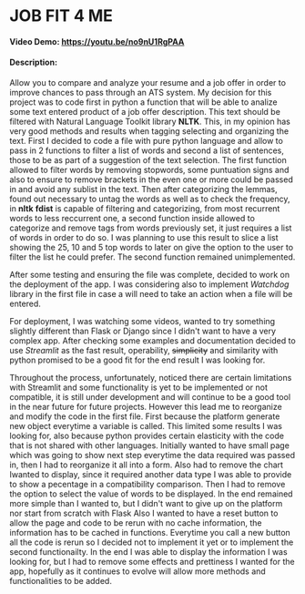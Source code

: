 # JOB FIT 4 ME
#### Video Demo:  <https://youtu.be/no9nU1RgPAA>
#### Description:
Allow you to compare and analyze your resume and a job offer in order to improve chances to pass through an ATS system.
My decision for this project was to code first in python a function that will be able to analize some text entered product of a job offer description. This text should be filtered with Natural Language Toolkit library **NLTK**. This, in my opinion has very good methods and results when tagging selecting and organizing the text.
First I decided to code a file with pure python language and allow to pass in 2 functions to filter a list of words and second a list of sentences, those to be as part of a suggestion of the text selection.
The first function allowed to filter words by removing stopwords, some puntuation signs and also to ensure to remove brackets in the even one or more could be passed in and avoid any sublist in the text.
  Then after categorizing the lemmas, found out necessary to untag the words as well as to check the frequency, in **nltk** __fdist__ is capable of filtering and categorizing, from most recurrent words to less reccurrent one, a second function inside allowed to categorize and remove tags from words previously set, it just requires a list of words in order to do so. I was planning to use this result to slice a list showing the 25, 10 and 5 top words to later on give the option to the user to filter the list he could prefer. The second function remained unimplemented.

  After some testing and ensuring the file was complete, decided to work on the deployment of the app. I was considering also to implement _Watchdog_ library in the first file in case a will need to take an action when a file will be entered.

  For deployment, I was watching some videos, wanted to try something slightly different than Flask or Django since I didn't want to have a very complex app. After checking some examples and documentation decided to use *_Streamlit_* as the fast result, operability, ~~simplicity~~ and similarity with python promised to be a good fit for the end result I was looking for.

  Throughout the process, unfortunately, noticed there are certain limitations with Streamlit and some functionality is yet to be implemented  or not compatible, it is still under development and will continue to be a good tool in the near future for future projects. However this lead me to reorganize and modify the code in the first file. First because the platform generate new object everytime a variable is called. This limited some results I was looking for, also because python provides certain elasticity with the code that is not shared with other languages. Initially wanted to have small page which was going to show next step everytime the data required was passed in, then I had to reorganize it all into a form. Also had to remove the chart Iwanted to display, since it required another data type I was able to provide to show a pecentage in a compatibility comparison. Then I had to remove the option to select the value of words to be displayed. In the end remained more simple than I wanted to, but I didn't want to give up on the platform nor start from scratch with Flask
  Also I wanted to have a reset button to allow the page and code to be rerun with no cache information, the information has to be cached in functions. Everytime you call a new button all the code is rerun so I decided not to implement it yet or to implement the second functionailty.
  In the end I was able to display the information I was looking for, but I had to remove some effects and prettiness I wanted for the app, hopefully as it continues to evolve will allow more methods and functionalities to be added.

